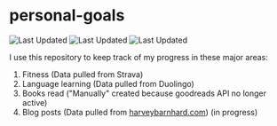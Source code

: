 # personal-goals
![Last Updated](https://img.shields.io/date/1625019999?color=FC4C02&label=Fitness%20Updated&logo=strava)
![Last Updated](https://img.shields.io/date/1625019999?color=7ac70c&label=Language%20Updated&logo=duolingo)
![Last Updated](https://img.shields.io/date/1625019999?color=e9e5cd&label=Books%20Updated&logo=goodreads)

I use this repository to keep track of my progress in these major areas:

1. Fitness (Data pulled from Strava)
2. Language learning (Data pulled from Duolingo)
3. Books read ("Manually" created because goodreads API no longer active)
4. Blog posts (Data pulled from [harveybarnhard.com](https://harveybarnhard.com)) (in progress)
